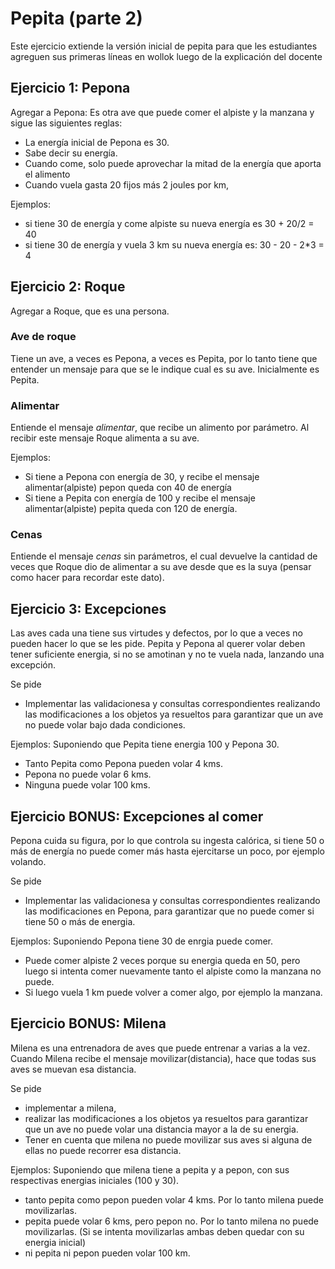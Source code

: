 # Pepita (parte 2)

Este ejercicio extiende la versión inicial de pepita para que les estudiantes agreguen
sus primeras líneas en wollok luego de la explicación del docente

## Ejercicio 1: Pepona

Agregar a Pepona: Es otra ave que puede comer el alpiste y la manzana y sigue las siguientes reglas:

- La energía inicial de Pepona es 30.
- Sabe decir su energía. 
- Cuando come, solo puede aprovechar la mitad de la energía que aporta el alimento
- Cuando vuela gasta 20 fijos más 2 joules por km, 

Ejemplos:
- si tiene 30 de energía y come alpiste su nueva energía es 30 + 20/2 = 40 
- si tiene 30 de energía y vuela 3 km su nueva energía es: 30 - 20 - 2*3 = 4


## Ejercicio 2: Roque
Agregar a Roque, que es una persona.

### Ave de roque
Tiene un ave, a veces es Pepona, a veces es Pepita, por lo tanto tiene que entender un mensaje para que se le indique cual es su ave. Inicialmente es Pepita.

### Alimentar

 Entiende el mensaje *alimentar*, que recibe un alimento por parámetro. Al recibir este mensaje Roque alimenta a su ave. 

Ejemplos:
- Si tiene a Pepona con energía de 30, y recibe el mensaje alimentar(alpiste) pepon queda con 40 de energía
- Si tiene a Pepita con energía de 100 y recibe el mensaje alimentar(alpiste) pepita queda con 120 de energía.

### Cenas

Entiende el mensaje *cenas* sin parámetros, el cual devuelve la cantidad de veces que Roque dio de alimentar a su ave desde que es la suya (pensar como hacer para recordar este dato).


## Ejercicio 3: Excepciones
Las aves cada una tiene sus virtudes y defectos, por lo que a veces no pueden hacer lo que se les pide.
 Pepita y Pepona al querer volar deben tener suficiente energia, si no se amotinan y no te vuela nada, lanzando una excepción.
  
Se pide 
* Implementar las validacionesa y consultas correspondientes realizando las modificaciones a los objetos ya resueltos para garantizar que un ave no puede volar bajo dada condiciones. 

Ejemplos: 
 Suponiendo que Pepita tiene energia 100 y Pepona 30.
 
 * Tanto Pepita como Pepona pueden volar 4 kms.
 * Pepona no puede volar 6 kms.
 * Ninguna puede volar 100 kms.

## Ejercicio BONUS: Excepciones al comer
 Pepona cuida su figura, por lo que controla su ingesta calórica, si tiene 50 o más de energía no puede comer más hasta ejercitarse un poco, por ejemplo volando.

Se pide 
* Implementar las validacionesa y consultas correspondientes realizando las modificaciones en Pepona, para garantizar que no puede comer si tiene 50 o más de energia. 

Ejemplos: 
 Suponiendo Pepona tiene 30 de enrgia puede comer.
 
 * Puede comer alpiste 2 veces porque su energia queda en 50, pero luego si intenta comer nuevamente tanto el alpiste como la manzana no puede.
 * Si luego vuela 1 km puede volver a comer algo, por ejemplo la manzana.
 
## Ejercicio BONUS: Milena

Milena es una entrenadora de aves que puede entrenar a varias a la vez. Cuando Milena recibe el mensaje movilizar(distancia), hace que todas sus aves se muevan esa distancia.

Se pide 
* implementar a milena, 
* realizar las modificaciones a los objetos ya resueltos para garantizar que un ave no puede volar una distancia mayor a la de su energia. 
* Tener en cuenta que milena no puede movilizar sus aves si alguna de ellas no puede recorrer esa distancia.

Ejemplos: 
 Suponiendo que milena tiene a pepita y a pepon, con sus respectivas energias iniciales (100 y 30).
 
 * tanto pepita como pepon pueden volar 4 kms. Por lo tanto milena puede movilizarlas.
 * pepita puede volar 6 kms, pero pepon no. Por lo tanto milena no puede movilizarlas. (Si se intenta movilizarlas ambas deben quedar con su energia inicial)
 * ni pepita ni pepon pueden volar 100 km.
 
 
 
 
 











